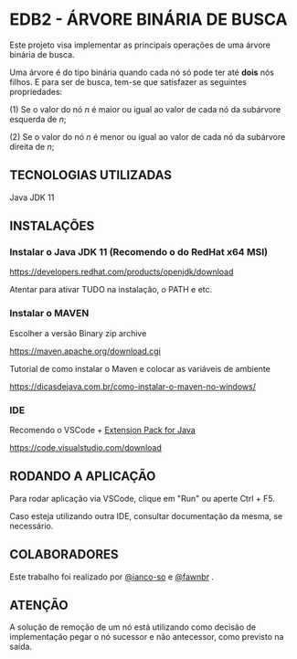 # EDB2 - ÁRVORE BINÁRIA DE BUSCA

Este projeto visa implementar as principais operações de uma árvore binária de busca.

Uma árvore é do tipo binária quando cada nó só pode ter até **dois** nós filhos.
E para ser de busca, tem-se que satisfazer as seguintes propriedades:

(1) Se o valor do nó *n* é maior ou igual ao valor de cada nó da subárvore esquerda de *n*;

(2) Se o valor do nó *n* é menor ou igual ao valor de cada nó da subárvore direita de *n*;

## TECNOLOGIAS UTILIZADAS
Java JDK 11

## INSTALAÇÕES
### Instalar o Java JDK 11 (Recomendo o do RedHat x64 MSI)

https://developers.redhat.com/products/openjdk/download

Atentar para ativar TUDO na instalação, o PATH e etc.

### Instalar o MAVEN

Escolher a versão Binary zip archive

https://maven.apache.org/download.cgi

Tutorial de como instalar o Maven e colocar as variáveis de ambiente

https://dicasdejava.com.br/como-instalar-o-maven-no-windows/

### IDE

Recomendo o VSCode + [Extension Pack for Java](https://marketplace.visualstudio.com/items?itemName=vscjava.vscode-java-pack)

https://code.visualstudio.com/download

## RODANDO A APLICAÇÃO

Para rodar aplicação via VSCode, clique em "Run" ou aperte Ctrl + F5.

Caso esteja utilizando outra IDE, consultar documentação da mesma, se necessário.

## COLABORADORES

Este trabalho foi realizado por [@ianco-so](https://github.com/ianco-so) e [@fawnbr](https://github.com/fawnbr) .

## ATENÇÃO

A solução de remoção de um nó está utilizando como decisão de implementação pegar o nó sucessor e não antecessor, como previsto na saída.
